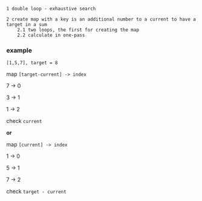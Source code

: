     1 double loop - exhaustive search

    2 create map with a key is an additional number to a current to have a target in a sum
        2.1 two loops, the first for creating the map
        2.2 calculate in one-pass

### example

`[1,5,7], target = 8`

map `[target-current] -> index`

7 -> 0

3 -> 1

1 -> 2

check `current`

**or**

map `[current] -> index`

1 -> 0

5 -> 1

7 -> 2

check `target - current`
